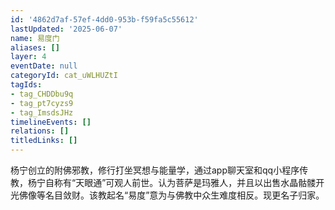 ```yaml
---
id: '4862d7af-57ef-4dd0-953b-f59fa5c55612'
lastUpdated: '2025-06-07'
name: 易度门
aliases: []
layer: 4
eventDate: null
categoryId: cat_uWLHUZtI
tagIds:
- tag_CHDDbu9q
- tag_pt7cyzs9
- tag_ImsdsJHz
timelineEvents: []
relations: []
titledLinks: []
---
```

杨宁创立的附佛邪教，修行打坐冥想与能量学，通过app聊天室和qq小程序传教，杨宁自称有“天眼通”可观人前世。认为菩萨是玛雅人，并且以出售水晶骷髅开光佛像等名目敛财。该教起名“易度”意为与佛教中众生难度相反。现更名子归家。
